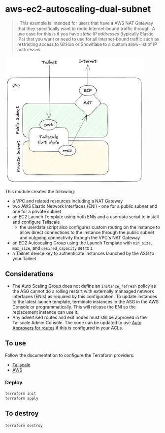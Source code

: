 # aws-ec2-autoscaling-dual-subnet

> :information_source: This example is intended for users that have a AWS NAT Gateway that they specifically
want to route Internet-bound traffic through. A use case for this is if you have _static IP addresses_ (typically Elastic IPs)
that you want or need to use for all Internet-bound traffic such as restricting access to GitHub or Snowflake
to a custom allow-list of IP addrresses.

![diagram for aws-ec2-exit-node-custom-nat-routing](./assets/diagram-aws-ec2-exit-node-custom-nat-routing.png)

This module creates the following:

- a VPC and related resources including a NAT Gateway
- two AWS Elastic Network Interfaces (ENI) - one for a public subnet and one for a private subnet
- an EC2 Launch Template using both ENIs and a userdata script to install and configure Tailscale
  - the userdata script also configures custom routing on the instance to allow direct connections to the instance
  through the public subnet and outgoing connectivity through the VPC's NAT Gateway
- an EC2 Autoscaling Group using the Launch Template with `min_size`, `max_size`, and `desired_capacity` set to `1`
- a Tailnet device key to authenticate instances launched by the ASG to your Tailnet

## Considerations

- The Auto Scaling Group does not define an `instance_refresh` policy as the ASG cannot do a rolling restart with externally manaaged network interfaces (ENIs) as required by this configuration. To update instances to the latest launch template, terminate instances in the ASG in the AWS Console or programmatically. This will release the ENI so the replacement instance can use it.
- Any advertised routes and exit nodes must still be approved in the Tailscale Admin Console. The code can be updated to use [Auto Approvers for routes](https://tailscale.com/kb/1018/acls/#auto-approvers-for-routes-and-exit-nodes) if this is configured in your ACLs.

## To use

Follow the documentation to configure the Terraform providers:

- [Tailscale](https://registry.terraform.io/providers/tailscale/tailscale/latest/docs)
- [AWS](https://registry.terraform.io/providers/hashicorp/aws/latest/docs)

### Deploy

```shell
terraform init
terraform apply
```

## To destroy

```shell
terraform destroy
```
